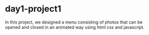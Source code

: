 # day1-project1
In this project, we designed a menu consisting of photos that can be opened and closed in an animated way using html css and javascript.
